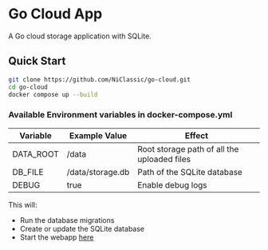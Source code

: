 # Go Cloud App

A Go cloud storage application with SQLite.

## Quick Start

```bash
git clone https://github.com/NiClassic/go-cloud.git
cd go-cloud
docker compose up --build
```

### Available Environment variables in docker-compose.yml

| Variable  | Example Value    | Effect                                      |
|-----------|------------------|---------------------------------------------|
| DATA_ROOT | /data            | Root storage path of all the uploaded files |
| DB_FILE   | /data/storage.db | Path of the SQLite database                 |
| DEBUG     | true             | Enable debug logs                           |

This will:
- Run the database migrations
- Create or update the SQLite database
- Start the webapp [here](http://localhost:8080)
